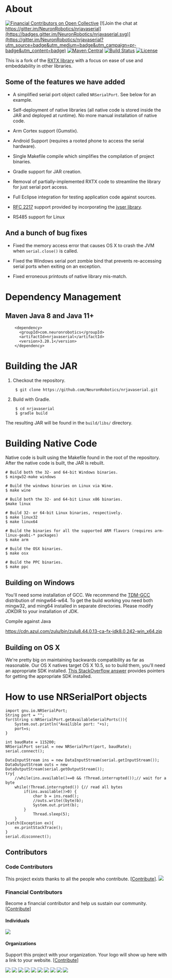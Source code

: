 # About

[![Financial Contributors on Open Collective](https://opencollective.com/nrjavaserial/all/badge.svg?label=financial+contributors)](https://opencollective.com/nrjavaserial) [![Join the chat at https://gitter.im/NeuronRobotics/nrjavaserial](https://badges.gitter.im/NeuronRobotics/nrjavaserial.svg)](https://gitter.im/NeuronRobotics/nrjavaserial?utm_source=badge&utm_medium=badge&utm_campaign=pr-badge&utm_content=badge)
[![Maven Central](https://maven-badges.herokuapp.com/maven-central/com.neuronrobotics/nrjavaserial/badge.svg)](https://maven-badges.herokuapp.com/maven-central/com.neuronrobotics/nrjavaserial)
[![Build Status](https://travis-ci.org/NeuronRobotics/nrjavaserial.svg?branch=master)](https://travis-ci.org/NeuronRobotics/nrjavaserial)
[![License](https://img.shields.io/badge/License-LGPL%20v2.1-brightgreen.svg)](http://www.gnu.org/licenses/old-licenses/lgpl-2.1.txt)

This is a fork of the [RXTX library](http://rxtx.qbang.org/) with a focus on
ease of use and embeddability in other libraries.

## Some of the features we have added

* A simplified serial port object called `NRSerialPort`. See below for an
  example.

* Self-deployment of native libraries (all native code is stored inside the JAR
  and deployed at runtime). No more manual installation of native code.

* Arm Cortex support (Gumstix).

* Android Support (requires a rooted phone to access the serial hardware).

* Single Makefile compile which simplifies the compilation of project binaries.

* Gradle support for JAR creation.

* Removal of partially-implemented RXTX code to streamline the library for just
  serial port access.

* Full Eclipse integration for testing application code against sources.

* [RFC 2217](http://tools.ietf.org/html/rfc2217) support provided by
  incorporating the [jvser library](http://github.com/archiecobbs/jvser).

* RS485 support for Linux

## And a bunch of bug fixes

* Fixed the memory access error that causes OS X to crash the JVM when
  `serial.close()` is called.

* Fixed the Windows serial port zombie bind that prevents re-accessing serial
  ports when exiting on an exception.

* Fixed erroneous printouts of native library mis-match.

# Dependency Management

## Maven Java 8 and Java 11+
```
	<dependency>
	  <groupId>com.neuronrobotics</groupId>
	  <artifactId>nrjavaserial</artifactId>
	  <version>3.20.1</version>
	</dependency>
```

# Building the JAR

1. Checkout the repository.

        $ git clone https://github.com/NeuronRobotics/nrjavaserial.git

2. Build with Gradle.

        $ cd nrjavaserial
        $ gradle build

The resulting JAR will be found in the `build/libs/` directory.

# Building Native Code

Native code is built using the Makefile found in the root of the repository.
After the native code is built, the JAR is rebuilt.

    # Build both the 32- and 64-bit Windows binaries.
    $ mingw32-make windows

    # Build the windows binaries on Linux via Wine.
    $ make wine

    # Build both the 32- and 64-bit Linux x86 binaries.
    $make linux

    # Build 32- or 64-bit Linux binaries, respectively.
    $ make linux32
    $ make linux64

    # Build the binaries for all the supported ARM flavors (requires arm-linux-geabi-* packages)
    $ make arm

    # Build the OSX binaries.
    $ make osx

    # Build the PPC binaries.
    $ make ppc


## Building on Windows

You'll need some installation of GCC. We recommend the
[TDM-GCC](http://tdm-gcc.tdragon.net/) distribution of mingw64-w64.
To get the build working you need both mingw32, and ming64 installed in separate directories.
Please modify JDKDIR to your installation of JDK.


Compile against Java

https://cdn.azul.com/zulu/bin/zulu8.44.0.13-ca-fx-jdk8.0.242-win_x64.zip

## Building on OS X

We're pretty big on maintaining backwards compatibility as far as reasonable.
Our OS X natives target OS X 10.5, so to build them, you'll need an appropriate
SDK installed. [This StackOverflow answer](http://stackoverflow.com/a/6293605)
provides pointers for getting the appropriate SDK installed.

# How to use NRSerialPort objects
```
import gnu.io.NRSerialPort;
String port = "";
for(String s:NRSerialPort.getAvailableSerialPorts()){
	System.out.println("Availible port: "+s);
	port=s;
}

int baudRate = 115200;
NRSerialPort serial = new NRSerialPort(port, baudRate);
serial.connect();

DataInputStream ins = new DataInputStream(serial.getInputStream());
DataOutputStream outs = new DataOutputStream(serial.getOutputStream());
try{
	//while(ins.available()==0 && !Thread.interrupted());// wait for a byte
	while(!Thread.interrupted()) {// read all bytes
		if(ins.available()>0) {
			char b = ins.read();
			//outs.write((byte)b);
			System.out.print(b);
		}
    		Thread.sleep(5);
	}
}catch(Exception ex){
	ex.printStackTrace();
}
serial.disconnect();
```

## Contributors

### Code Contributors

This project exists thanks to all the people who contribute. [[Contribute](CONTRIBUTING.md)].
<a href="https://github.com/NeuronRobotics/nrjavaserial/graphs/contributors"><img src="https://opencollective.com/nrjavaserial/contributors.svg?width=890&button=false" /></a>

### Financial Contributors

Become a financial contributor and help us sustain our community. [[Contribute](https://opencollective.com/nrjavaserial/contribute)]

#### Individuals

<a href="https://opencollective.com/nrjavaserial"><img src="https://opencollective.com/nrjavaserial/individuals.svg?width=890"></a>

#### Organizations

Support this project with your organization. Your logo will show up here with a link to your website. [[Contribute](https://opencollective.com/nrjavaserial/contribute)]

<a href="https://opencollective.com/nrjavaserial/organization/0/website"><img src="https://opencollective.com/nrjavaserial/organization/0/avatar.svg"></a>
<a href="https://opencollective.com/nrjavaserial/organization/1/website"><img src="https://opencollective.com/nrjavaserial/organization/1/avatar.svg"></a>
<a href="https://opencollective.com/nrjavaserial/organization/2/website"><img src="https://opencollective.com/nrjavaserial/organization/2/avatar.svg"></a>
<a href="https://opencollective.com/nrjavaserial/organization/3/website"><img src="https://opencollective.com/nrjavaserial/organization/3/avatar.svg"></a>
<a href="https://opencollective.com/nrjavaserial/organization/4/website"><img src="https://opencollective.com/nrjavaserial/organization/4/avatar.svg"></a>
<a href="https://opencollective.com/nrjavaserial/organization/5/website"><img src="https://opencollective.com/nrjavaserial/organization/5/avatar.svg"></a>
<a href="https://opencollective.com/nrjavaserial/organization/6/website"><img src="https://opencollective.com/nrjavaserial/organization/6/avatar.svg"></a>
<a href="https://opencollective.com/nrjavaserial/organization/7/website"><img src="https://opencollective.com/nrjavaserial/organization/7/avatar.svg"></a>
<a href="https://opencollective.com/nrjavaserial/organization/8/website"><img src="https://opencollective.com/nrjavaserial/organization/8/avatar.svg"></a>
<a href="https://opencollective.com/nrjavaserial/organization/9/website"><img src="https://opencollective.com/nrjavaserial/organization/9/avatar.svg"></a>

